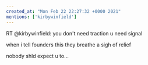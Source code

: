 ```yaml
---
created_at: "Mon Feb 22 22:27:32 +0000 2021"
mentions: ['kirbywinfield']
---
```


RT @kirbywinfield: you don't need traction u need signal

when i tell founders this they breathe a sigh of relief

nobody shld expect u to…
